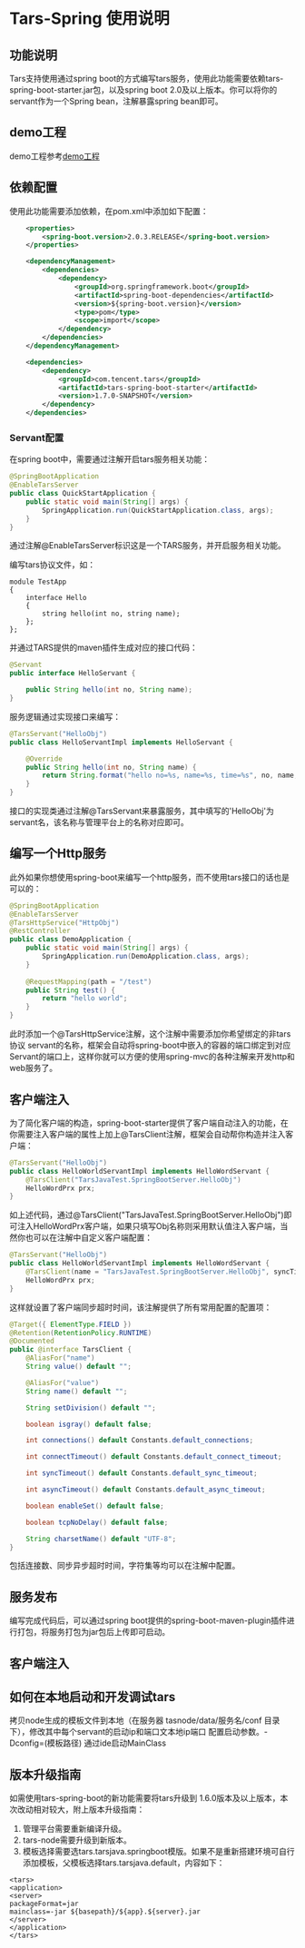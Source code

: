 # Tars-Spring 使用说明

## 功能说明

Tars支持使用通过spring boot的方式编写tars服务，使用此功能需要依赖tars-spring-boot-starter.jar包，以及spring boot 2.0及以上版本。你可以将你的servant作为一个Spring bean，注解暴露spring bean即可。

## demo工程
demo工程参考[demo工程](https://github.com/TarsCloud/TarsJava/tree/master/examples/tars-spring-boot-server)

## 依赖配置

使用此功能需要添加依赖，在pom.xml中添加如下配置：
```xml
    <properties>
        <spring-boot.version>2.0.3.RELEASE</spring-boot.version>
    </properties>

    <dependencyManagement>
        <dependencies>
            <dependency>
                <groupId>org.springframework.boot</groupId>
                <artifactId>spring-boot-dependencies</artifactId>
                <version>${spring-boot.version}</version>
                <type>pom</type>
                <scope>import</scope>
            </dependency>
        </dependencies>
    </dependencyManagement>

    <dependencies>
        <dependency>
            <groupId>com.tencent.tars</groupId>
            <artifactId>tars-spring-boot-starter</artifactId>
            <version>1.7.0-SNAPSHOT</version>
        </dependency>
    </dependencies>
```

### Servant配置

在spring boot中，需要通过注解开启tars服务相关功能：
```java
@SpringBootApplication
@EnableTarsServer
public class QuickStartApplication {
    public static void main(String[] args) {
        SpringApplication.run(QuickStartApplication.class, args);
    }
}
```
通过注解@EnableTarsServer标识这是一个TARS服务，并开启服务相关功能。

编写tars协议文件，如：
```
module TestApp
{
	interface Hello
	{
	    string hello(int no, string name);
	};
};
```
并通过TARS提供的maven插件生成对应的接口代码：
```java
@Servant
public interface HelloServant {

	public String hello(int no, String name);
}

```
服务逻辑通过实现接口来编写：
```java
@TarsServant("HelloObj")
public class HelloServantImpl implements HelloServant {

    @Override
    public String hello(int no, String name) {
        return String.format("hello no=%s, name=%s, time=%s", no, name, System.currentTimeMillis());
    }
}
```
接口的实现类通过注解@TarsServant来暴露服务，其中填写的'HelloObj'为servant名，该名称与管理平台上的名称对应即可。

## 编写一个Http服务
此外如果你想使用spring-boot来编写一个http服务，而不使用tars接口的话也是可以的：
```java
@SpringBootApplication
@EnableTarsServer
@TarsHttpService("HttpObj")
@RestController
public class DemoApplication {
    public static void main(String[] args) {
        SpringApplication.run(DemoApplication.class, args);
    }
	
	@RequestMapping(path = "/test")
    public String test() {
        return "hello world";
    }
}
```
此时添加一个@TarsHttpService注解，这个注解中需要添加你希望绑定的非tars协议 servant的名称，框架会自动将spring-boot中嵌入的容器的端口绑定到对应Servant的端口上，这样你就可以方便的使用spring-mvc的各种注解来开发http和web服务了。

## 客户端注入
为了简化客户端的构造，spring-boot-starter提供了客户端自动注入的功能，在你需要注入客户端的属性上加上@TarsClient注解，框架会自动帮你构造并注入客户端：
```java
@TarsServant("HelloObj")
public class HelloWorldServantImpl implements HelloWordServant {
    @TarsClient("TarsJavaTest.SpringBootServer.HelloObj")
    HelloWordPrx prx;
}
```
如上述代码，通过@TarsClient("TarsJavaTest.SpringBootServer.HelloObj")即可注入HelloWordPrx客户端，如果只填写Obj名称则采用默认值注入客户端，当然你也可以在注解中自定义客户端配置：
```java
@TarsServant("HelloObj")
public class HelloWorldServantImpl implements HelloWordServant {
    @TarsClient(name = "TarsJavaTest.SpringBootServer.HelloObj", syncTimeout = 1000)
    HelloWordPrx prx;
}
```
这样就设置了客户端同步超时时间，该注解提供了所有常用配置的配置项：
```java
@Target({ ElementType.FIELD })
@Retention(RetentionPolicy.RUNTIME)
@Documented
public @interface TarsClient {
    @AliasFor("name")
    String value() default "";

    @AliasFor("value")
    String name() default "";

    String setDivision() default "";

    boolean isgray() default false;

    int connections() default Constants.default_connections;

    int connectTimeout() default Constants.default_connect_timeout;

    int syncTimeout() default Constants.default_sync_timeout;

    int asyncTimeout() default Constants.default_async_timeout;

    boolean enableSet() default false;

    boolean tcpNoDelay() default false;

    String charsetName() default "UTF-8";
}
```
包括连接数、同步异步超时时间，字符集等均可以在注解中配置。

## 服务发布

编写完成代码后，可以通过spring boot提供的spring-boot-maven-plugin插件进行打包，将服务打包为jar包后上传即可启动。

## 客户端注入



## 如何在本地启动和开发调试tars
拷贝node生成的模板文件到本地（在服务器 tasnode/data/服务名/conf 目录下），修改其中每个servant的启动ip和端口文本地ip端口
配置启动参数。-Dconfig=(模板路径)
通过ide启动MainClass

## 版本升级指南

如需使用tars-spring-boot的新功能需要将tars升级到  1.6.0版本及以上版本，本次改动相对较大，附上版本升级指南：
1. 管理平台需要重新编译升级。
2. tars-node需要升级到新版本。
3. 模板选择需要选tars.tarsjava.springboot模版。如果不是重新搭建环境可自行添加模板，父模板选择tars.tarsjava.default，内容如下：
```
<tars>
<application>
<server>
packageFormat=jar
mainclass=-jar ${basepath}/${app}.${server}.jar
</server>
</application>
</tars>
```
